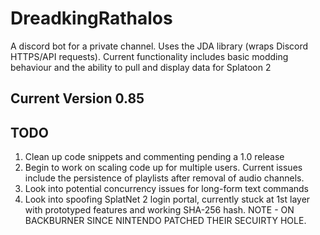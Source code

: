 # DreadkingRathalos
A discord bot for a private channel. Uses the JDA library (wraps Discord HTTPS/API requests).
Current functionality includes basic modding behaviour and the ability to pull and display data for Splatoon 2

## Current Version 0.85

## TODO
1. Clean up code snippets and commenting pending a 1.0 release
2. Begin to work on scaling code up for multiple users. Current issues include the persistence of playlists after removal of audio channels.
3. Look into potential concurrency issues for long-form text commands
4. Look into spoofing SplatNet 2 login portal, currently stuck at 1st layer with prototyped features and working SHA-256 hash. NOTE - ON BACKBURNER SINCE NINTENDO PATCHED THEIR SECUIRTY HOLE.

